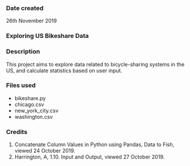 ### Date created
26th November 2019

### Exploring US Bikeshare Data

### Description
This project aims to explore data related to bicycle-sharing systems in the US, and calculate statistics based on user input.

### Files used
* bikeshare.py
* chicago.csv
* new_york_city.csv
* washington.csv

### Credits
1. Concatenate Column Values in Python using Pandas, Data to Fish, viewed 24 October 2019.
2. Harrington, A, 1.10. Input and Output, viewed 27 October 2019.

